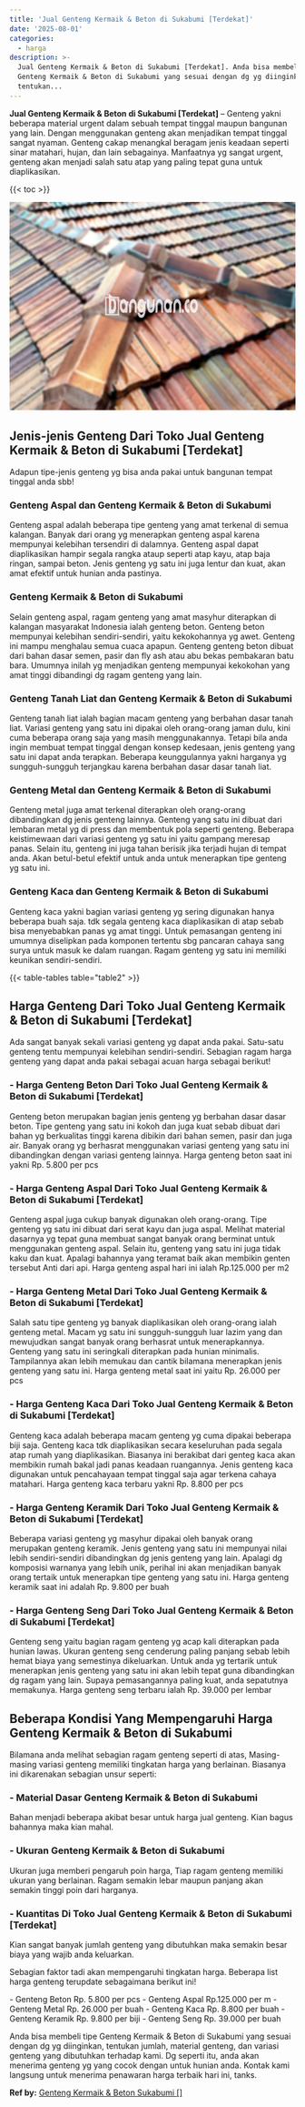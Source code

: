 ```yaml
---
title: 'Jual Genteng Kermaik & Beton di Sukabumi [Terdekat]'
date: '2025-08-01'
categories:
  - harga
description: >-
  Jual Genteng Kermaik & Beton di Sukabumi [Terdekat]. Anda bisa membeli tipe
  Genteng Kermaik & Beton di Sukabumi yang sesuai dengan dg yg diinginkan,
  tentukan...
---
```


**Jual Genteng Kermaik & Beton di Sukabumi \[Terdekat\]** – Genteng yakni beberapa material urgent dalam sebuah tempat tinggal maupun bangunan yang lain. Dengan menggunakan genteng akan menjadikan tempat tinggal sangat nyaman. Genteng cakap menangkal beragam jenis keadaan seperti sinar matahari, hujan, dan lain sebagainya. Manfaatnya yg sangat urgent, genteng akan menjadi salah satu atap yang paling tepat guna untuk diaplikasikan.

{{< toc >}}

![Jual Genteng Kermaik & Beton di Sukabumi [Terdekat]](/images/genteng-minimalis-murah28.png)

## Jenis-jenis Genteng Dari Toko Jual Genteng Kermaik & Beton di Sukabumi \[Terdekat\]

Adapun tipe-jenis genteng yg bisa anda pakai untuk bangunan tempat tinggal anda sbb!

### Genteng Aspal dan Genteng Kermaik & Beton di Sukabumi

Genteng aspal adalah beberapa tipe genteng yang amat terkenal di semua kalangan. Banyak dari orang yg menerapkan genteng aspal karena mempunyai kelebihan tersendiri di dalamnya. Genteng aspal dapat diaplikasikan hampir segala rangka ataup seperti atap kayu, atap baja ringan, sampai beton. Jenis genteng yg satu ini juga lentur dan kuat, akan amat efektif untuk hunian anda pastinya.

### Genteng Kermaik & Beton di Sukabumi

Selain genteng aspal, ragam genteng yang amat masyhur diterapkan di kalangan masyarakat Indonesia ialah genteng beton. Genteng beton mempunyai kelebihan sendiri-sendiri, yaitu kekokohannya yg awet. Genteng ini mampu menghalau semua cuaca apapun. Genteng genteng beton dibuat dari bahan dasar semen, pasir dan fly ash atau abu bekas pembakaran batu bara. Umumnya inilah yg menjadikan genteng mempunyai kekokohan yang amat tinggi dibandingi dg ragam genteng yang lain.

### Genteng Tanah Liat dan Genteng Kermaik & Beton di Sukabumi

Genteng tanah liat ialah bagian macam genteng yang berbahan dasar tanah liat. Variasi genteng yang satu ini dipakai oleh orang-orang jaman dulu, kini cuma beberapa orang saja yang masih menggunakannya. Tetapi bila anda ingin membuat tempat tinggal dengan konsep kedesaan, jenis genteng yang satu ini dapat anda terapkan. Beberapa keunggulannya yakni harganya yg sungguh-sungguh terjangkau karena berbahan dasar dasar tanah liat.

### Genteng Metal dan Genteng Kermaik & Beton di Sukabumi

Genteng metal juga amat terkenal diterapkan oleh orang-orang dibandingkan dg jenis genteng lainnya. Genteng yang satu ini dibuat dari lembaran metal yg di press dan membentuk pola seperti genteng. Beberapa keistimewaan dari variasi genteng yg satu ini yaitu gampang meresap panas. Selain itu, genteng ini juga tahan berisik jika terjadi hujan di tempat anda. Akan betul-betul efektif untuk anda untuk menerapkan tipe genteng yg satu ini.

### Genteng Kaca dan Genteng Kermaik & Beton di Sukabumi

Genteng kaca yakni bagian variasi genteng yg sering digunakan hanya beberapa buah saja. tdk segala genteng kaca diaplikasikan di atap sebab bisa menyebabkan panas yg amat tinggi. Untuk pemasangan genteng ini umumnya diselipkan pada komponen tertentu sbg pancaran cahaya sang surya untuk masuk ke dalam ruangan. Ragam genteng yg satu ini memiliki keunikan sendiri-sendiri.

{{< table-tables table="table2" >}}

## Harga Genteng Dari Toko Jual Genteng Kermaik & Beton di Sukabumi \[Terdekat\]

Ada sangat banyak sekali variasi genteng yg dapat anda pakai. Satu-satu genteng tentu mempunyai kelebihan sendiri-sendiri. Sebagian ragam harga genteng yang dapat anda pakai sebagai acuan harga sebagai berikut!

### \- Harga Genteng Beton Dari Toko Jual Genteng Kermaik & Beton di Sukabumi \[Terdekat\]

Genteng beton merupakan bagian jenis genteng yg berbahan dasar dasar beton. Tipe genteng yang satu ini kokoh dan juga kuat sebab dibuat dari bahan yg berkualitas tinggi karena dibikin dari bahan semen, pasir dan juga air. Banyak orang yg berhasrat menggunakan variasi genteng yang satu ini dibandingkan dengan variasi genteng lainnya. Harga genteng beton saat ini yakni Rp. 5.800 per pcs

### \- Harga Genteng Aspal Dari Toko Jual Genteng Kermaik & Beton di Sukabumi \[Terdekat\]

Genteng aspal juga cukup banyak digunakan oleh orang-orang. Tipe genteng yg satu ini dibuat dari serat kayu dan juga aspal. Melihat material dasarnya yg tepat guna membuat sangat banyak orang berminat untuk menggunakan genteng aspal. Selain itu, genteng yang satu ini juga tidak kaku dan kuat. Apalagi bahannya yang teramat baik akan membikin genten tersebut Anti dari api. Harga genteng aspal hari ini ialah Rp.125.000 per m2

### \- Harga Genteng Metal Dari Toko Jual Genteng Kermaik & Beton di Sukabumi \[Terdekat\]

Salah satu tipe genteng yg banyak diaplikasikan oleh orang-orang ialah genteng metal. Macam yg satu ini sungguh-sungguh luar lazim yang dan mewujudkan sangat banyak orang berhasrat untuk menerapkannya. Genteng yang satu ini seringkali diterapkan pada hunian minimalis. Tampilannya akan lebih memukau dan cantik bilamana menerapkan jenis genteng yang satu ini. Harga genteng metal saat ini yaitu Rp. 26.000 per pcs

### \- Harga Genteng Kaca Dari Toko Jual Genteng Kermaik & Beton di Sukabumi \[Terdekat\]

Genteng kaca adalah beberapa macam genteng yg cuma dipakai beberapa biji saja. Genteng kaca tdk diaplikasikan secara keseluruhan pada segala atap rumah yang diaplikasikan. Biasanya ini berakibat dari genteg kaca akan membikin rumah bakal jadi panas keadaan ruangannya. Jenis genteng kaca digunakan untuk pencahayaan tempat tinggal saja agar terkena cahaya matahari. Harga genteng kaca terbaru yakni Rp. 8.800 per pcs

### \- Harga Genteng Keramik Dari Toko Jual Genteng Kermaik & Beton di Sukabumi \[Terdekat\]

Beberapa variasi genteng yg masyhur dipakai oleh banyak orang merupakan genteng keramik. Jenis genteng yang satu ini mempunyai nilai lebih sendiri-sendiri dibandingkan dg jenis genteng yang lain. Apalagi dg komposisi warnanya yang lebih unik, perihal ini akan menjadikan banyak orang tertaik untuk menerapkan tipe genteng yang satu ini. Harga genteng keramik saat ini adalah Rp. 9.800 per buah

### \- Harga Genteng Seng Dari Toko Jual Genteng Kermaik & Beton di Sukabumi \[Terdekat\]

Genteng seng yaitu bagian ragam genteng yg acap kali diterapkan pada hunian lawas. Ukuran genteng seng cenderung paling panjang sebab lebih hemat biaya yang semestinya dikeluarkan. Untuk anda yg tertarik untuk menerapkan jenis genteng yang satu ini akan lebih tepat guna dibandingkan dg ragam yang lain. Supaya pemasangannya paling kuat, anda sepatutnya memakunya. Harga genteng seng terbaru ialah Rp. 39.000 per lembar

## Beberapa Kondisi Yang Mempengaruhi Harga Genteng Kermaik & Beton di Sukabumi

Bilamana anda melihat sebagian ragam genteng seperti di atas, Masing-masing variasi genteng memiliki tingkatan harga yang berlainan. Biasanya ini dikarenakan sebagian unsur seperti:

### \- Material Dasar Genteng Kermaik & Beton di Sukabumi

Bahan menjadi beberapa akibat besar untuk harga jual genteng. Kian bagus bahannya maka kian mahal.

### \- Ukuran Genteng Kermaik & Beton di Sukabumi

Ukuran juga memberi pengaruh poin harga, Tiap ragam genteng memiliki ukuran yang berlainan. Ragam semakin lebar maupun panjang akan semakin tinggi poin dari harganya.

### \- Kuantitas Di Toko Jual Genteng Kermaik & Beton di Sukabumi \[Terdekat\]

Kian sangat banyak jumlah genteng yang dibutuhkan maka semakin besar biaya yang wajib anda keluarkan.

Sebagian faktor tadi akan mempengaruhi tingkatan harga. Beberapa list harga genteng terupdate sebagaimana berikut ini!

\- Genteng Beton Rp. 5.800 per pcs - Genteng Aspal Rp.125.000 per m - Genteng Metal Rp. 26.000 per buah - Genteng Kaca Rp. 8.800 per buah - Genteng Keramik Rp. 9.800 per biji - Genteng Seng Rp. 39.000 per buah

Anda bisa membeli tipe Genteng Kermaik & Beton di Sukabumi yang sesuai dengan dg yg diinginkan, tentukan jumlah, material genteng, dan variasi genteng yang dibutuhkan terhadap kami. Dg seperti itu, anda akan menerima genteng yg yang cocok dengan untuk hunian anda. Kontak kami langsung untuk menerima penawaran harga terbaik hari ini, tanks.

**Ref by:**  [Genteng Kermaik & Beton  Sukabumi []](https://id.wikipedia.org/wiki/Genteng)
